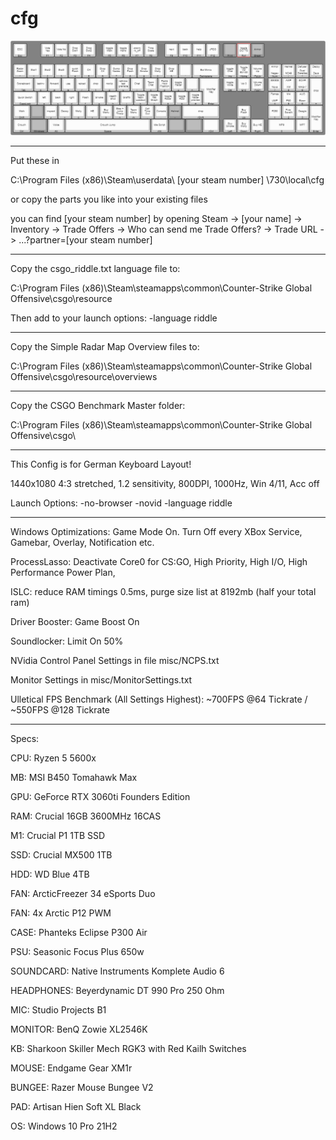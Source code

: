 # cfg

![Layout](https://github.com/RiddleCSGO/cfg/blob/main/riddle-cs-go-config.png?raw=true)

------------------------------------------------------------------

Put these in 

C:\Program Files (x86)\Steam\userdata\ [your steam number] \730\local\cfg

or copy the parts you like into your existing files

you can find [your steam number] by opening Steam -> [your name] -> Inventory -> Trade Offers -> Who can send me Trade Offers? -> Trade URL -> ...?partner=[your steam number]


------------------------------------------------------------------

Copy  the csgo_riddle.txt language file to:

C:\Program Files (x86)\Steam\steamapps\common\Counter-Strike Global Offensive\csgo\resource

Then add to your launch options: -language riddle

------------------------------------------------------------------

Copy the Simple Radar Map Overview files to:

C:\Program Files (x86)\Steam\steamapps\common\Counter-Strike Global Offensive\csgo\resource\overviews

------------------------------------------------------------------

Copy the CSGO Benchmark Master folder:

C:\Program Files (x86)\Steam\steamapps\common\Counter-Strike Global Offensive\csgo\

------------------------------------------------------------------

This Config is for German Keyboard Layout! 

1440x1080 4:3 stretched, 1.2 sensitivity, 800DPI, 1000Hz, Win 4/11, Acc off 

Launch Options: -no-browser -novid -language riddle

------------------------------------------------------------------

Windows Optimizations: Game Mode On. Turn Off every XBox Service, Gamebar, Overlay, Notification etc.

ProcessLasso: Deactivate Core0 for CS:GO, High Priority, High I/O, High Performance Power Plan, 

ISLC: reduce RAM timings 0.5ms, purge size list at 8192mb (half your total ram)

Driver Booster: Game Boost On

Soundlocker: Limit On 50%

NVidia Control Panel Settings in file misc/NCPS.txt

Monitor Settings in misc/MonitorSettings.txt

Ulletical FPS Benchmark (All Settings Highest): ~700FPS @64 Tickrate / ~550FPS @128 Tickrate

------------------------------------------------------------------

Specs:

CPU: 			Ryzen 5 5600x

MB: 			MSI B450 Tomahawk Max

GPU: 			GeForce RTX 3060ti Founders Edition

RAM: 			Crucial 16GB 3600MHz 16CAS

M1: 			Crucial P1 1TB SSD

SSD: 			Crucial MX500 1TB

HDD: 			WD Blue 4TB

FAN: 			ArcticFreezer 34 eSports Duo

FAN: 			4x Arctic P12 PWM

CASE: 			Phanteks Eclipse P300 Air

PSU: 			Seasonic Focus Plus 650w

SOUNDCARD: 		Native Instruments Komplete Audio 6

HEADPHONES: 	Beyerdynamic DT 990 Pro 250 Ohm

MIC: 			Studio Projects B1

MONITOR: 		BenQ Zowie XL2546K

KB: 			Sharkoon Skiller Mech RGK3 with Red Kailh Switches

MOUSE: 			Endgame Gear XM1r 

BUNGEE: 		Razer Mouse Bungee V2

PAD: 			Artisan Hien Soft XL Black

OS: 			Windows 10 Pro 21H2